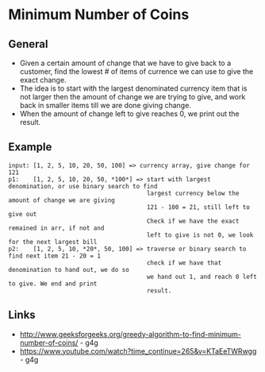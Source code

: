 # Minimum Number of Coins

## General
* Given a certain amount of change that we have to give back to a customer, find the lowest #
of items of currence we can use to give the exact change.
* The idea is to start with the largest denominated currency item that is not larger then the 
amount of change we are trying to give, and work back in smaller items till we are done giving 
change.
* When the amount of change left to give reaches 0, we print out the result.

## Example

```
input: [1, 2, 5, 10, 20, 50, 100] => currency array, give change for 121
p1:    [1, 2, 5, 10, 20, 50, *100*] => start with largest denomination, or use binary search to find
                                       largest currency below the amount of change we are giving
                                       121 - 100 = 21, still left to give out
                                       Check if we have the exact remained in arr, if not and 
                                       left to give is not 0, we look for the next largest bill
p2:    [1, 2, 5, 10, *20*, 50, 100] => traverse or binary search to find next item 21 - 20 = 1
                                       check if we have that denomination to hand out, we do so
                                       we hand out 1, and reach 0 left to give. We end and print 
                                       result.
```

## Links
* http://www.geeksforgeeks.org/greedy-algorithm-to-find-minimum-number-of-coins/ - g4g
* https://www.youtube.com/watch?time_continue=265&v=KTaEeTWRwgg - g4g